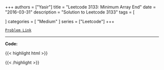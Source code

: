 
+++
authors = ["Yasir"]
title = "Leetcode 3133: Minimum Array End"
date = "2016-03-31"
description = "Solution to Leetcode 3133"
tags = [
    
]
categories = [
    "Medium"
]
series = ["Leetcode"]
+++



[`Problem Link`](https://leetcode.com/problems/minimum-array-end/description/)

---

**Code:**

{{< highlight html >}}

{{< /highlight >}}

